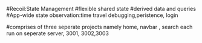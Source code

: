 #Recoil:State Management
#flexible shared state
#derived data and queries
#App-wide state observation:time travel debugging,peristence, login

#comprises of three seperate projects namely home, navbar , search each run on seperate server, 3001, 3002,3003
